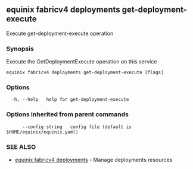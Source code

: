 ## equinix fabricv4 deployments get-deployment-execute

Execute get-deployment-execute operation

### Synopsis

Execute the GetDeploymentExecute operation on this service

```
equinix fabricv4 deployments get-deployment-execute [flags]
```

### Options

```
  -h, --help   help for get-deployment-execute
```

### Options inherited from parent commands

```
      --config string   config file (default is $HOME/equinix/equinix.yaml)
```

### SEE ALSO

* [equinix fabricv4 deployments](equinix_fabricv4_deployments.md)	 - Manage deployments resources

